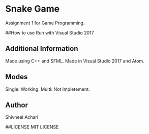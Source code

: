 # Snake Game
Assignment 1 for Game Programming.

##How to use
Run with Visual Studio 2017

## Additional Information
Made using C++ and SFML. 
Made in Visual Studio 2017 and Atom.

## Modes
Single: Working.
Multi: Not Impletement.

## Author
Shivneel Achari

##LICENSE
MIT LICENSE